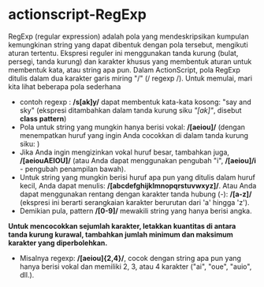 # actionscript-RegExp
RegExp (regular expression) adalah pola yang mendeskripsikan kumpulan kemungkinan string yang dapat dibentuk dengan pola tersebut, mengikuti aturan tertentu. Ekspresi reguler ini menggunakan tanda kurung (bulat, persegi, tanda kurung) dan karakter khusus yang membentuk aturan untuk membentuk kata, atau string apa pun.
Dalam ActionScript, pola RegExp ditulis dalam dua karakter garis miring "/" (/ regexp /).
Untuk memulai, mari kita lihat beberapa pola sederhana

- contoh regexp : **/s[ak]y/** dapat membentuk kata-kata kosong: "say and sky" (ekspresi ditambahkan dalam tanda kurung siku _"[ak]"_, disebut **class pattern**)
- Pola untuk string yang mungkin hanya berisi vokal: **/[aeiou]/** (dengan menempatkan huruf yang ingin Anda cocokkan di dalam tanda kurung siku: )
- Jika Anda ingin mengizinkan vokal huruf besar, tambahkan juga, **/[aeiouAEIOU]/** (atau Anda dapat menggunakan pengubah "i", **/[aeiou]/i** - pengubah penampilan bawah).
- Untuk string yang mungkin berisi huruf apa pun yang ditulis dalam huruf kecil, Anda dapat menulis: **/[abcdefghijklmnopqrstuvwxyz]/**. Atau Anda dapat menggunakan rentang dengan karakter tanda hubung (-): **/[a-z]/** (ekspresi ini berarti serangkaian karakter berurutan dari 'a' hingga 'z').
- Demikian pula, pattern **/[0-9]/** mewakili string yang hanya berisi angka.

**Untuk mencocokkan sejumlah karakter, letakkan kuantitas di antara tanda kurung kurawal, tambahkan jumlah minimum dan maksimum karakter yang diperbolehkan.**
- Misalnya regexp: **/[aeiou]{2,4}/**, cocok dengan string apa pun yang hanya berisi vokal dan memiliki 2, 3, atau 4 karakter ("ai", "oue", "auio", dll.).
